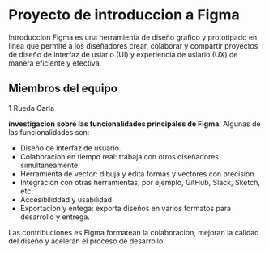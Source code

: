 # Proyecto de introduccion a Figma
Introduccion 
Figma es una herramienta de diseño grafico y prototipado en linea que permite a los diseñadores crear, colaborar y compartir proyectos de diseño de interfaz de usiario (UI) y experiencia de usiario (UX) de manera eficiente y efectiva.

## Miembros del equipo 
1 Rueda Carla

**investigacion sobre las funcionalidades principales de Figma**: 
Algunas de las funcionalidades son: 
- Diseño de interfaz de usuario.
- Colaboracion en tiempo real: trabaja con otros diseñadores simultaneamente.
- Herramienta de vector: dibuja y edita formas y vectores con precision.
- Integracion con otras herramientas, por ejemplo, GitHub, Slack, Sketch, etc.
- Accesibiliddad y usabilidad
- Exportacion y entega: exporta diseños en varios formatos para desarrollo y entrega.

Las contribuciones es Figma formatean la colaboracion, mejoran la calidad del diseño y aceleran el proceso de desarrollo.
